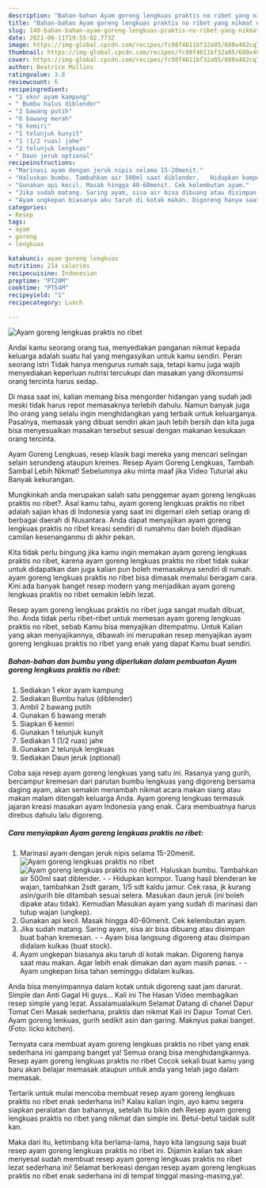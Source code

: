```yaml
---
description: "Bahan-bahan Ayam goreng lengkuas praktis no ribet yang nikmat dan Mudah Dibuat"
title: "Bahan-bahan Ayam goreng lengkuas praktis no ribet yang nikmat dan Mudah Dibuat"
slug: 140-bahan-bahan-ayam-goreng-lengkuas-praktis-no-ribet-yang-nikmat-dan-mudah-dibuat
date: 2021-06-11T19:55:02.773Z
image: https://img-global.cpcdn.com/recipes/fc98f4611bf32a05/680x482cq70/ayam-goreng-lengkuas-praktis-no-ribet-foto-resep-utama.jpg
thumbnail: https://img-global.cpcdn.com/recipes/fc98f4611bf32a05/680x482cq70/ayam-goreng-lengkuas-praktis-no-ribet-foto-resep-utama.jpg
cover: https://img-global.cpcdn.com/recipes/fc98f4611bf32a05/680x482cq70/ayam-goreng-lengkuas-praktis-no-ribet-foto-resep-utama.jpg
author: Beatrice Mullins
ratingvalue: 3.8
reviewcount: 6
recipeingredient:
- "1 ekor ayam kampung"
- " Bumbu halus diblender"
- "2 bawang putih"
- "6 bawang merah"
- "6 kemiri"
- "1 telunjuk kunyit"
- "1 (1/2 ruas) jahe"
- "2 telunjuk lengkuas"
- " Daun jeruk optional"
recipeinstructions:
- "Marinasi ayam dengan jeruk nipis selama 15-20menit."
- "Haluskan bumbu. Tambahkan air 500ml saat diblender.   Hidupkan kompor. Tuang hasil blenderan ke wajan, tambahkan 2sdt garam, 1/5 sdt kaldu jamur. Cek rasa, jk kurang asin/gurih ble ditambah sesuai selera. Masukan daun jeruk (ini boleh dipake atau tidak). Kemudian Masukan ayam yang sudah di marinasi dan tutup wajan (ungkep)."
- "Gunakan api kecil. Masak hingga 40-60menit. Cek kelembutan ayam."
- "Jika sudah matang. Saring ayam, sisa air bisa dibuang atau disimpan buat bahan kremesan.   Ayam bisa langsung digoreng atau disimpan didalam kulkas (buat stock)."
- "Ayam ungkepan biasanya aku taruh di kotak makan. Digoreng hanya saat mau makan. Agar lebih enak dimakan dan ayam masih panas.   Ayam ungkepan bisa tahan seminggu didalam kulkas."
categories:
- Resep
tags:
- ayam
- goreng
- lengkuas

katakunci: ayam goreng lengkuas 
nutrition: 214 calories
recipecuisine: Indonesian
preptime: "PT20M"
cooktime: "PT54M"
recipeyield: "1"
recipecategory: Lunch

---
```



![Ayam goreng lengkuas praktis no ribet](https://img-global.cpcdn.com/recipes/fc98f4611bf32a05/680x482cq70/ayam-goreng-lengkuas-praktis-no-ribet-foto-resep-utama.jpg)

Andai kamu seorang orang tua, menyediakan panganan nikmat kepada keluarga adalah suatu hal yang mengasyikan untuk kamu sendiri. Peran seorang istri Tidak hanya mengurus rumah saja, tetapi kamu juga wajib menyediakan keperluan nutrisi tercukupi dan masakan yang dikonsumsi orang tercinta harus sedap.

Di masa  saat ini, kalian memang bisa mengorder hidangan yang sudah jadi meski tidak harus repot memasaknya terlebih dahulu. Namun banyak juga lho orang yang selalu ingin menghidangkan yang terbaik untuk keluarganya. Pasalnya, memasak yang dibuat sendiri akan jauh lebih bersih dan kita juga bisa menyesuaikan masakan tersebut sesuai dengan makanan kesukaan orang tercinta. 

Ayam Goreng Lengkuas, resep klasik bagi mereka yang mencari selingan selain serundeng ataupun kremes. Resep Ayam Goreng Lengkuas, Tambah Sambal Lebih Nikmat! Sebelumnya aku minta maaf jika Video Tuturial aku Banyak kekurangan.

Mungkinkah anda merupakan salah satu penggemar ayam goreng lengkuas praktis no ribet?. Asal kamu tahu, ayam goreng lengkuas praktis no ribet adalah sajian khas di Indonesia yang saat ini digemari oleh setiap orang di berbagai daerah di Nusantara. Anda dapat menyajikan ayam goreng lengkuas praktis no ribet kreasi sendiri di rumahmu dan boleh dijadikan camilan kesenanganmu di akhir pekan.

Kita tidak perlu bingung jika kamu ingin memakan ayam goreng lengkuas praktis no ribet, karena ayam goreng lengkuas praktis no ribet tidak sukar untuk didapatkan dan juga kalian pun boleh memasaknya sendiri di rumah. ayam goreng lengkuas praktis no ribet bisa dimasak memalui beragam cara. Kini ada banyak banget resep modern yang menjadikan ayam goreng lengkuas praktis no ribet semakin lebih lezat.

Resep ayam goreng lengkuas praktis no ribet juga sangat mudah dibuat, lho. Anda tidak perlu ribet-ribet untuk memesan ayam goreng lengkuas praktis no ribet, sebab Kamu bisa menyajikan ditempatmu. Untuk Kalian yang akan menyajikannya, dibawah ini merupakan resep menyajikan ayam goreng lengkuas praktis no ribet yang enak yang dapat Kamu buat sendiri.

<!--inarticleads1-->

##### Bahan-bahan dan bumbu yang diperlukan dalam pembuatan Ayam goreng lengkuas praktis no ribet:

1. Sediakan 1 ekor ayam kampung
1. Sediakan  Bumbu halus (diblender)
1. Ambil 2 bawang putih
1. Gunakan 6 bawang merah
1. Siapkan 6 kemiri
1. Gunakan 1 telunjuk kunyit
1. Sediakan 1 (1/2 ruas) jahe
1. Gunakan 2 telunjuk lengkuas
1. Sediakan  Daun jeruk (optional)


Coba saja resep ayam goreng lengkuas yang satu ini. Rasanya yang gurih, bercampur kremesan dari parutan bumbu lengkuas yang digoreng bersama daging ayam, akan semakin menambah nikmat acara makan siang atau makan malam ditengah keluarga Anda. Ayam goreng lengkuas termasuk jajaran kreasi masakan ayam Indonesia yang enak. Cara membuatnya harus direbus dahulu lalu digoreng. 

<!--inarticleads2-->

##### Cara menyiapkan Ayam goreng lengkuas praktis no ribet:

1. Marinasi ayam dengan jeruk nipis selama 15-20menit.
<img src="https://img-global.cpcdn.com/steps/36ab4f4989f02cde/160x128cq70/ayam-goreng-lengkuas-praktis-no-ribet-langkah-memasak-1-foto.jpg" alt="Ayam goreng lengkuas praktis no ribet"><img src="https://img-global.cpcdn.com/steps/01a701a0bdb27d2b/160x128cq70/ayam-goreng-lengkuas-praktis-no-ribet-langkah-memasak-1-foto.jpg" alt="Ayam goreng lengkuas praktis no ribet">1. Haluskan bumbu. Tambahkan air 500ml saat diblender.  -  - Hidupkan kompor. Tuang hasil blenderan ke wajan, tambahkan 2sdt garam, 1/5 sdt kaldu jamur. Cek rasa, jk kurang asin/gurih ble ditambah sesuai selera. Masukan daun jeruk (ini boleh dipake atau tidak). Kemudian Masukan ayam yang sudah di marinasi dan tutup wajan (ungkep).
1. Gunakan api kecil. Masak hingga 40-60menit. Cek kelembutan ayam.
1. Jika sudah matang. Saring ayam, sisa air bisa dibuang atau disimpan buat bahan kremesan.  -  - Ayam bisa langsung digoreng atau disimpan didalam kulkas (buat stock).
1. Ayam ungkepan biasanya aku taruh di kotak makan. Digoreng hanya saat mau makan. Agar lebih enak dimakan dan ayam masih panas.  -  - Ayam ungkepan bisa tahan seminggu didalam kulkas.


Anda bisa menyimpannya dalam kotak untuk digoreng saat jam darurat. Simple dan Anti Gagal Hi guys… Kali ini The Hasan Video membagikan resep simple yang lezat. Assalamualaikum Selamat Datang di chanel Dapur Tomat Ceri Masak sederhana, praktis dan nikmat Kali ini Dapur Tomat Ceri. Ayam goreng lenkuas, gurih sedikit asin dan garing. Maknyus pakai banget. (Foto: licko kitchen). 

Ternyata cara membuat ayam goreng lengkuas praktis no ribet yang enak sederhana ini gampang banget ya! Semua orang bisa menghidangkannya. Resep ayam goreng lengkuas praktis no ribet Cocok sekali buat kamu yang baru akan belajar memasak ataupun untuk anda yang telah jago dalam memasak.

Tertarik untuk mulai mencoba membuat resep ayam goreng lengkuas praktis no ribet enak sederhana ini? Kalau kalian ingin, ayo kamu segera siapkan peralatan dan bahannya, setelah itu bikin deh Resep ayam goreng lengkuas praktis no ribet yang nikmat dan simple ini. Betul-betul taidak sulit kan. 

Maka dari itu, ketimbang kita berlama-lama, hayo kita langsung saja buat resep ayam goreng lengkuas praktis no ribet ini. Dijamin kalian tak akan menyesal sudah membuat resep ayam goreng lengkuas praktis no ribet lezat sederhana ini! Selamat berkreasi dengan resep ayam goreng lengkuas praktis no ribet enak sederhana ini di tempat tinggal masing-masing,ya!.

